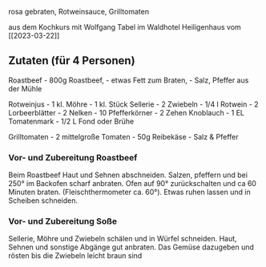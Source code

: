 
rosa gebraten, Rotweinsauce, Grilltomaten

aus dem Kochkurs mit Wolfgang Tabel im Waldhotel Heiligenhaus vom [[2023-03-22]]

## Zutaten (für 4 Personen)
Roastbeef
	- 800g Roastbeef,
	- etwas Fett zum Braten,
	- Salz, Pfeffer aus der Mühle

Rotweinjus
	- 1 kl. Möhre
	- 1 kl. Stück Sellerie
	- 2 Zwiebeln
	- 1/4 l Rotwein
	- 2 Lorbeerblätter
	- 2 Nelken
	- 10 Pfefferkörner
	- 2 Zehen Knoblauch
	- 1 EL Tomatenmark
	- 1/2 L Fond oder Brühe

Grilltomaten
	- 2 mittelgroße Tomaten
	- 50g Reibekäse
	- Salz & Pfeffer

### Vor- und Zubereitung Roastbeef
Beim Roastbeef Haut und Sehnen abschneiden. Salzen, pfeffern und bei 250° im Backofen scharf anbraten. Ofen auf 90° zurückschalten und ca 60 Minuten braten. (Fleischthermometer ca. 60°). Etwas ruhen lassen und in Scheiben schneiden.

### Vor- und Zubereitung Soße
Sellerie, Möhre und Zwiebeln schälen und in Würfel schneiden. Haut, Sehnen und sonstige Abgänge gut anbraten. Das Gemüse dazugeben und rösten bis die Zwiebeln leicht braun sind
